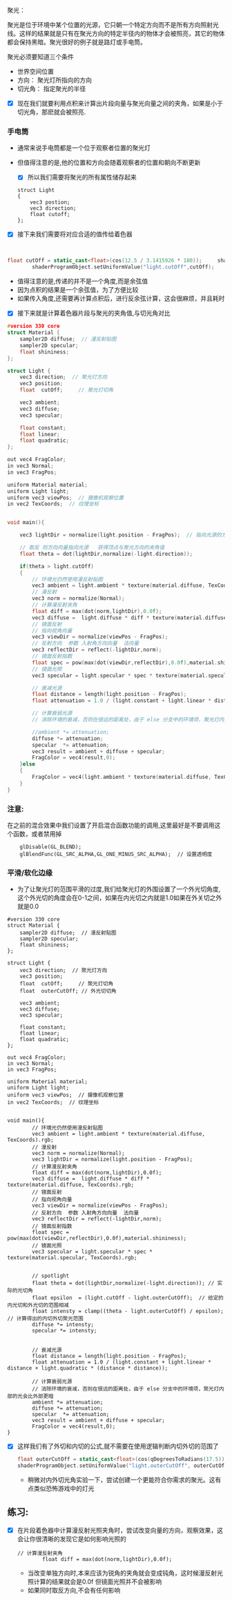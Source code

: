 聚光：

聚光是位于环境中某个位置的光源，它只朝一个特定方向而不是所有方向照射光线。这样的结果就是只有在聚光方向的特定半径内的物体才会被照亮，其它的物体都会保持黑暗。聚光很好的例子就是路灯或手电筒。

聚光必须要知道三个条件

- 世界空间位置
- 方向： 聚光灯所指向的方向
- 切光角： 指定聚光的半径

- [x] 现在我们就要利用点积来计算出片段向量与聚光向量之间的夹角，如果是小于切光角，那麽就会被照亮.

### 手电筒

- 通常来说手电筒都是一个位于观察者位置的聚光灯

- 但值得注意的是,他的位置和方向会随着观察者的位置和朝向不断更新

  - [x] 所以我们需要将聚光的所有属性储存起来

  ```
  struct Light
  {
      vec3 postion;
      vec3 direction;
      float cutoff;
  };
  ```

- [x]  接下来我们需要将对应合适的值传给着色器

  ​         

  ```c++
  float cutOff = static_cast<float>(cos(12.5 / 3.1415926 * 180));     shaderProgramObject.setUniformValue("light.direction",m_camera.m_cameraLookAtFrontDirection);     shaderProgramObject.setUniformValue("light.position",m_camera.m_cameraPos);
          shaderProgramObject.setUniformValue("light.cutOff",cutOff);
  ```

  - 值得注意的是,传递的并不是一个角度,而是余弦值
  - 因为点积的结果是一个余弦值，为了方便比较
  - 如果传入角度,还需要再计算点积后，进行反余弦计算，这会很麻烦，并且耗时

- [x] 接下来就是计算着色器片段与聚光的夹角值,与切光角对比

  

```c++
#version 330 core
struct Material {
    sampler2D diffuse;  // 漫反射贴图
    sampler2D specular;
    float shininess;
};

struct Light {
    vec3 direction;  // 聚光灯方向
    vec3 position;
    float  cutOff;     // 聚光灯切角

    vec3 ambient;
    vec3 diffuse;
    vec3 specular;

    float constant;
    float linear;
    float quadratic;
};

out vec4 FragColor;
in vec3 Normal;
in vec3 FragPos;

uniform Material material;
uniform Light light;
uniform vec3 viewPos;  // 摄像机观察位置
in vec2 TexCoords;  // 纹理坐标


void main(){

    vec3 lightDir = normalize(light.position - FragPos);  // 指向光源的方向向量

    // 取反 则方向向量指向光源   获得顶点与聚光方向的夹角值
    float theta = dot(lightDir,normalize(-light.direction));

    if(theta > light.cutOff)
    {
        // 环境光仍然使用漫反射贴图
        vec3 ambient = light.ambient * texture(material.diffuse, TexCoords).rgb;
        // 漫反射
        vec3 norm = normalize(Normal);
        // 计算漫反射夹角
        float diff = max(dot(norm,lightDir),0.0f);
        vec3 diffuse =  light.diffuse * diff * texture(material.diffuse, TexCoords).rgb;
        // 镜面反射
        // 指向视角向量
        vec3 viewDir = normalize(viewPos - FragPos);
        // 反射方向  参数 入射角方向向量  法向量
        vec3 reflectDir = reflect(-lightDir,norm);
        // 镜面反射指数
        float spec = pow(max(dot(viewDir,reflectDir),0.0f),material.shininess);
        // 镜面光照
        vec3 specular = light.specular * spec * texture(material.specular, TexCoords).rgb;

        // 衰减光源
        float distance = length(light.position - FragPos);
        float attenuation = 1.0 / (light.constant + light.linear * distance + light.quadratic * (distance * distance));

        // 计算衰弱光源
        // 消除环境的衰减，否则在很远的距离处，由于 else 分支中的环境项，聚光灯内部的光会比外部更暗

        //ambient *= attenuation;
        diffuse *= attenuation;
        specular  *= attenuation;
        vec3 result = ambient + diffuse + specular;
        FragColor = vec4(result,0);
    }else
    {
        FragColor = vec4(light.ambient * texture(material.diffuse, TexCoords).rgb, 1.0);
    }
}
```

### 注意:

在之前的混合效果中我们设置了开启混合函数功能的调用,这里最好是不要调用这个函数，或者禁用掉

```
    glDisable(GL_BLEND);
    glBlendFunc(GL_SRC_ALPHA,GL_ONE_MINUS_SRC_ALPHA);  // 设置透明度
```

### 平滑/软化边缘

- 为了让聚光灯的范围平滑的过度,我们给聚光灯的外围设置了一个外光切角度,这个外光切的角度会在0-1之间，如果在内光切之内就是1.0如果在外关切之外就是0.0

```
#version 330 core
struct Material {
    sampler2D diffuse;  // 漫反射贴图
    sampler2D specular;
    float shininess;
};

struct Light {
    vec3 direction;  // 聚光灯方向
    vec3 position;
    float  cutOff;     // 聚光灯切角
    float  outerCutOff; // 外光切切角

    vec3 ambient;
    vec3 diffuse;
    vec3 specular;

    float constant;
    float linear;
    float quadratic;
};

out vec4 FragColor;
in vec3 Normal;
in vec3 FragPos;

uniform Material material;
uniform Light light;
uniform vec3 viewPos;  // 摄像机观察位置
in vec2 TexCoords;  // 纹理坐标


void main(){
        // 环境光仍然使用漫反射贴图
        vec3 ambient = light.ambient * texture(material.diffuse, TexCoords).rgb;
        // 漫反射
        vec3 norm = normalize(Normal);
        vec3 lightDir = normalize(light.position - FragPos);
        // 计算漫反射夹角
        float diff = max(dot(norm,lightDir),0.0f);
        vec3 diffuse =  light.diffuse * diff * texture(material.diffuse, TexCoords).rgb;
        // 镜面反射
        // 指向视角向量
        vec3 viewDir = normalize(viewPos - FragPos);
        // 反射方向  参数 入射角方向向量  法向量
        vec3 reflectDir = reflect(-lightDir,norm);
        // 镜面反射指数
        float spec = pow(max(dot(viewDir,reflectDir),0.0f),material.shininess);
        // 镜面光照
        vec3 specular = light.specular * spec * texture(material.specular, TexCoords).rgb;


        // spotlight
        float theta = dot(lightDir,normalize(-light.direction)); // 实际的光切角
        float epsilon  = (light.cutOff - light.outerCutOff);  // 给定的内光切和外光切的范围相减
        float intensty = clamp((theta - light.outerCutOff) / epsilon);  // 计算得出的内切外切聚光范围
        diffuse *= intensty;
        specular *= intensty;


        // 衰减光源
        float distance = length(light.position - FragPos);
        float attenuation = 1.0 / (light.constant + light.linear * distance + light.quadratic * (distance * distance));

        // 计算衰弱光源
        // 消除环境的衰减，否则在很远的距离处，由于 else 分支中的环境项，聚光灯内部的光会比外部更暗
        ambient *= attenuation;
        diffuse *= attenuation;
        specular  *= attenuation;
        vec3 result = ambient + diffuse + specular;
        FragColor = vec4(result,0);
}
```

- [x] 这样我们有了外切和内切的公式,就不需要在使用逻辑判断内切外切的范围了

  ```c++
  float outerCutOff = static_cast<float>(cos(qDegreesToRadians(17.5)));
  shaderProgramObject.setUniformValue("light.outerCutOff", outerCutOff);
  ```

  - 稍微对内外切光角实验一下，尝试创建一个更能符合你需求的聚光。这有点类似恐怖游戏中的灯光

## 练习:

- [x] 在片段着色器中计算漫反射光照夹角时，尝试改变向量的方向，观察效果，这会让你很清晰的发现它是如何影响光照的

  ```
  // 计算漫反射夹角
          float diff = max(dot(norm,lightDir),0.0f);
  ```

  - 当改变单独方向时,本来应该为锐角的夹角就会变成钝角，这时候漫反射光照计算的结果就会是0.0f 但镜面光照并不会被影响
  - 如果同时取反方向,不会有任何影响